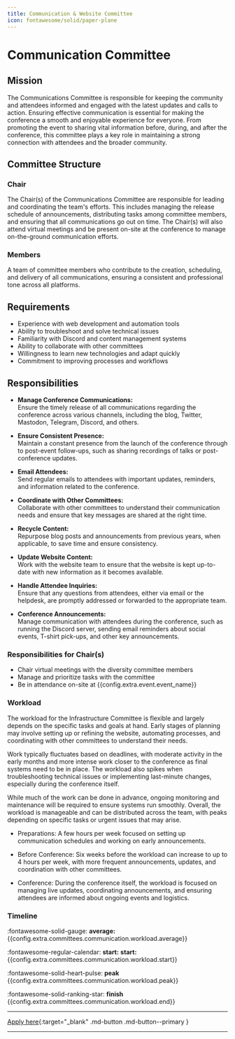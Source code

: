 ```yaml
---
title: Communication & Website Committee
icon: fontawesome/solid/paper-plane
---
```


# Communication Committee

## Mission

The Communications Committee is responsible for keeping the community and attendees informed and engaged with the latest
updates and calls to action. Ensuring effective communication is essential for making the conference a smooth and
enjoyable experience for everyone. From promoting the event to sharing vital information before, during, and after the
conference, this committee plays a key role in maintaining a strong connection with attendees and the broader community.

## Committee Structure

### Chair

The Chair(s) of the Communications Committee are responsible for leading and coordinating the team's efforts. This
includes managing the release schedule of announcements, distributing tasks among committee members, and ensuring that
all communications go out on time. The Chair(s) will also attend virtual meetings and be present on-site at the
conference to manage on-the-ground communication efforts.

### Members

A team of committee members who contribute to the creation, scheduling, and delivery of all communications, ensuring a
consistent and professional tone across all platforms.

## Requirements

- Experience with web development and automation tools
- Ability to troubleshoot and solve technical issues
- Familiarity with Discord and content management systems
- Ability to collaborate with other committees
- Willingness to learn new technologies and adapt quickly
- Commitment to improving processes and workflows

## Responsibilities

- **Manage Conference Communications:**  
  Ensure the timely release of all communications regarding the conference across various channels, including the blog,
  Twitter, Mastodon, Telegram, Discord, and others.

- **Ensure Consistent Presence:**  
  Maintain a constant presence from the launch of the conference through to post-event follow-ups, such as sharing
  recordings of talks or post-conference updates.

- **Email Attendees:**  
  Send regular emails to attendees with important updates, reminders, and information related to the conference.

- **Coordinate with Other Committees:**  
  Collaborate with other committees to understand their communication needs and ensure that key messages are shared at
  the right time.

- **Recycle Content:**  
  Repurpose blog posts and announcements from previous years, when applicable, to save time and ensure consistency.

- **Update Website Content:**  
  Work with the website team to ensure that the website is kept up-to-date with new information as it becomes available.

- **Handle Attendee Inquiries:**  
  Ensure that any questions from attendees, either via email or the helpdesk, are promptly addressed or forwarded to the
  appropriate team.

- **Conference Announcements:**  
  Manage communication with attendees during the conference, such as running the Discord server, sending email reminders
  about social events, T-shirt pick-ups, and other key announcements.

### Responsibilities for Chair(s)

* Chair virtual meetings with the diversity committee members
* Manage and prioritize tasks with the committee
* Be in attendance on-site at {{config.extra.event.event_name}}

### Workload

The workload for the Infrastructure Committee is flexible and largely depends on the specific tasks and goals at hand.
Early stages of planning may involve setting up or refining the website, automating processes, and coordinating with
other committees to understand their needs.

Work typically fluctuates based on deadlines, with moderate activity in the early months and more intense work closer to
the conference as final systems need to be in place. The workload also spikes when troubleshooting technical issues or
implementing last-minute changes, especially during the conference itself.

While much of the work can be done in advance, ongoing monitoring and maintenance will be required to ensure systems run
smoothly. Overall, the workload is manageable and can be distributed across the team, with peaks depending on specific
tasks or urgent issues that may arise.

* Preparations: A few hours per week focused on setting up communication schedules and working on early announcements.

* Before Conference: Six weeks before the workload can increase to up to 4 hours per week, with more frequent
  announcements, updates, and coordination with other committees.

* Conference: During the conference itself, the workload is focused on managing live updates, coordinating
  announcements, and ensuring attendees are informed about ongoing events and logistics.

### Timeline

:fontawesome-solid-gauge:  **average:**{{config.extra.committees.communication.workload.average}}

:fontawesome-regular-calendar:  **start:** **start:**{{config.extra.committees.communication.workload.start}}

:fontawesome-solid-heart-pulse: **peak** {{config.extra.committees.communication.workload.peak}}

:fontawesome-solid-ranking-star: **finish** {{config.extra.committees.communication.workload.end}}

---

[Apply here]({{config.extra.event.apply_url_committees}}){:target="_blank" .md-button .md-button--primary }

---